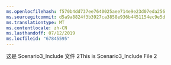 ```yaml
---
ms.openlocfilehash: f570b4dd737ee7640025aee714e9e23d07eda256
ms.sourcegitcommit: d5a9a8824f3b3927ca3858e936b4451154ec9e5d
ms.translationtype: MT
ms.contentlocale: zh-CN
ms.lasthandoff: 07/12/2019
ms.locfileid: "67845595"
---
```

<span data-ttu-id="d6746-101">这是 Scenario3_Include 文件 2</span><span class="sxs-lookup"><span data-stu-id="d6746-101">This is Scenario3_Include File 2</span></span>
